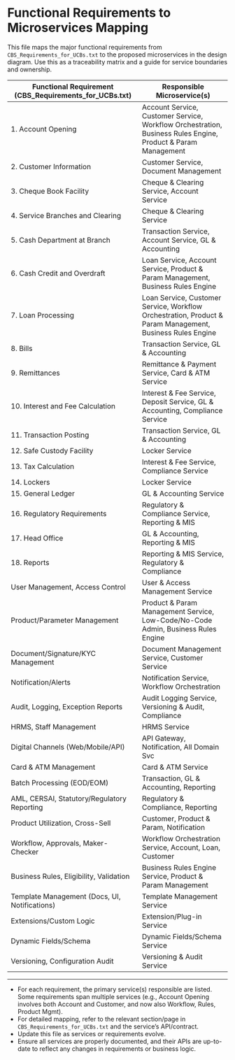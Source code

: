 # Functional Requirements to Microservices Mapping

This file maps the major functional requirements from `CBS_Requirements_for_UCBs.txt` to the proposed microservices in the design diagram. Use this as a traceability matrix and a guide for service boundaries and ownership.

| Functional Requirement (CBS_Requirements_for_UCBs.txt)         | Responsible Microservice(s)                |
|---------------------------------------------------------------|--------------------------------------------|
| 1. Account Opening                                            | Account Service, Customer Service, Workflow Orchestration, Business Rules Engine, Product & Param Management |
| 2. Customer Information                                       | Customer Service, Document Management      |
| 3. Cheque Book Facility                                       | Cheque & Clearing Service, Account Service |
| 4. Service Branches and Clearing                              | Cheque & Clearing Service                  |
| 5. Cash Department at Branch                                  | Transaction Service, Account Service, GL & Accounting |
| 6. Cash Credit and Overdraft                                  | Loan Service, Account Service, Product & Param Management, Business Rules Engine |
| 7. Loan Processing                                            | Loan Service, Customer Service, Workflow Orchestration, Product & Param Management, Business Rules Engine |
| 8. Bills                                                      | Transaction Service, GL & Accounting       |
| 9. Remittances                                                | Remittance & Payment Service, Card & ATM Service |
| 10. Interest and Fee Calculation                              | Interest & Fee Service, Deposit Service, GL & Accounting, Compliance Service |
| 11. Transaction Posting                                       | Transaction Service, GL & Accounting       |
| 12. Safe Custody Facility                                     | Locker Service                            |
| 13. Tax Calculation                                           | Interest & Fee Service, Compliance Service |
| 14. Lockers                                                   | Locker Service                            |
| 15. General Ledger                                            | GL & Accounting Service                    |
| 16. Regulatory Requirements                                   | Regulatory & Compliance Service, Reporting & MIS |
| 17. Head Office                                               | GL & Accounting, Reporting & MIS           |
| 18. Reports                                                   | Reporting & MIS Service, Regulatory & Compliance |
| User Management, Access Control                               | User & Access Management Service           |
| Product/Parameter Management                                  | Product & Param Management Service, Low-Code/No-Code Admin, Business Rules Engine |
| Document/Signature/KYC Management                             | Document Management Service, Customer Service |
| Notification/Alerts                                           | Notification Service, Workflow Orchestration |
| Audit, Logging, Exception Reports                             | Audit Logging Service, Versioning & Audit, Compliance |
| HRMS, Staff Management                                        | HRMS Service                              |
| Digital Channels (Web/Mobile/API)                             | API Gateway, Notification, All Domain Svc  |
| Card & ATM Management                                         | Card & ATM Service                        |
| Batch Processing (EOD/EOM)                                    | Transaction, GL & Accounting, Reporting    |
| AML, CERSAI, Statutory/Regulatory Reporting                   | Regulatory & Compliance, Reporting         |
| Product Utilization, Cross-Sell                               | Customer, Product & Param, Notification    |
| Workflow, Approvals, Maker-Checker                            | Workflow Orchestration Service, Account, Loan, Customer |
| Business Rules, Eligibility, Validation                       | Business Rules Engine Service, Product & Param Management |
| Template Management (Docs, UI, Notifications)                 | Template Management Service                |
| Extensions/Custom Logic                                       | Extension/Plug-in Service                  |
| Dynamic Fields/Schema                                         | Dynamic Fields/Schema Service              |
| Versioning, Configuration Audit                               | Versioning & Audit Service                 |

---

- For each requirement, the primary service(s) responsible are listed. Some requirements span multiple services (e.g., Account Opening involves both Account and Customer, and now also Workflow, Rules, Product Mgmt).
- For detailed mapping, refer to the relevant section/page in `CBS_Requirements_for_UCBs.txt` and the service’s API/contract.
- Update this file as services or requirements evolve.
- Ensure all services are properly documented, and their APIs are up-to-date to reflect any changes in requirements or business logic.
